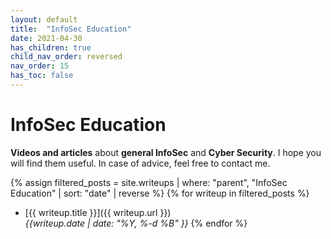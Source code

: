 ```yaml
---
layout: default
title:  "InfoSec Education"
date: 2021-04-30
has_children: true
child_nav_order: reversed
nav_order: 15
has_toc: false
---
```


# InfoSec Education
**Videos and articles** about **general InfoSec** and **Cyber Security**.
I hope you will find them useful. In case of advice, feel free to contact me.

{% assign filtered_posts = site.writeups | where: "parent", "InfoSec Education" | sort: "date" | reverse %}
{% for writeup in filtered_posts %}
- [{{ writeup.title }}]({{ writeup.url }})<br>
*{{writeup.date | date: "%Y, %-d %B" }}*
{% endfor %}


